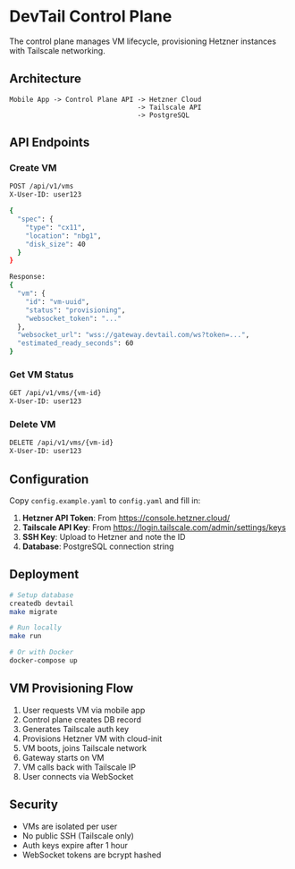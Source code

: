 # DevTail Control Plane

The control plane manages VM lifecycle, provisioning Hetzner instances with Tailscale networking.

## Architecture

```
Mobile App -> Control Plane API -> Hetzner Cloud
                                -> Tailscale API
                                -> PostgreSQL
```

## API Endpoints

### Create VM
```bash
POST /api/v1/vms
X-User-ID: user123

{
  "spec": {
    "type": "cx11",
    "location": "nbg1",
    "disk_size": 40
  }
}

Response:
{
  "vm": {
    "id": "vm-uuid",
    "status": "provisioning",
    "websocket_token": "..."
  },
  "websocket_url": "wss://gateway.devtail.com/ws?token=...",
  "estimated_ready_seconds": 60
}
```

### Get VM Status
```bash
GET /api/v1/vms/{vm-id}
X-User-ID: user123
```

### Delete VM
```bash
DELETE /api/v1/vms/{vm-id}
X-User-ID: user123
```

## Configuration

Copy `config.example.yaml` to `config.yaml` and fill in:

1. **Hetzner API Token**: From https://console.hetzner.cloud/
2. **Tailscale API Key**: From https://login.tailscale.com/admin/settings/keys
3. **SSH Key**: Upload to Hetzner and note the ID
4. **Database**: PostgreSQL connection string

## Deployment

```bash
# Setup database
createdb devtail
make migrate

# Run locally
make run

# Or with Docker
docker-compose up
```

## VM Provisioning Flow

1. User requests VM via mobile app
2. Control plane creates DB record
3. Generates Tailscale auth key
4. Provisions Hetzner VM with cloud-init
5. VM boots, joins Tailscale network
6. Gateway starts on VM
7. VM calls back with Tailscale IP
8. User connects via WebSocket

## Security

- VMs are isolated per user
- No public SSH (Tailscale only)
- Auth keys expire after 1 hour
- WebSocket tokens are bcrypt hashed